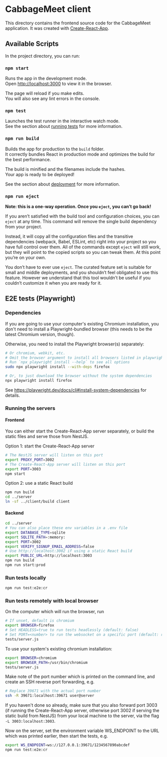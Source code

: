 # CabbageMeet client

This directory contains the frontend source code for the CabbageMeet application.
It was created with [Create-React-App](https://create-react-app.dev).

## Available Scripts

In the project directory, you can run:

### `npm start`

Runs the app in the development mode.\
Open [http://localhost:3000](http://localhost:3000) to view it in the browser.

The page will reload if you make edits.\
You will also see any lint errors in the console.

### `npm test`

Launches the test runner in the interactive watch mode.\
See the section about [running tests](https://facebook.github.io/create-react-app/docs/running-tests) for more information.

### `npm run build`

Builds the app for production to the `build` folder.\
It correctly bundles React in production mode and optimizes the build for the best performance.

The build is minified and the filenames include the hashes.\
Your app is ready to be deployed!

See the section about [deployment](https://facebook.github.io/create-react-app/docs/deployment) for more information.

### `npm run eject`

**Note: this is a one-way operation. Once you `eject`, you can’t go back!**

If you aren’t satisfied with the build tool and configuration choices, you can `eject` at any time. This command will remove the single build dependency from your project.

Instead, it will copy all the configuration files and the transitive dependencies (webpack, Babel, ESLint, etc) right into your project so you have full control over them. All of the commands except `eject` will still work, but they will point to the copied scripts so you can tweak them. At this point you’re on your own.

You don’t have to ever use `eject`. The curated feature set is suitable for small and middle deployments, and you shouldn’t feel obligated to use this feature. However we understand that this tool wouldn’t be useful if you couldn’t customize it when you are ready for it.

## E2E tests (Playwright)
### Dependencies
If you are going to use your computer's existing Chromium installation, you
don't need to install a Playwright-bundled browser (this needs to be the
latest Chromium version, though).

Otherwise, you need to install the Playwright browser(s) separately:
```bash
# Or chromium, webkit, etc.
# Omit the browser argument to install all browsers listed in playwright.config.ts
# Run `npx playwright install --help` to see all options
sudo npx playwright install --with-deps firefox

# Or, to just download the browser without the system dependencies
npx playwright install firefox
```

See https://playwright.dev/docs/cli#install-system-dependencies for details.

### Running the servers
#### Frontend
You can either start the Create-React-App server separately, or build the
static files and serve those from NestJS.

Option 1: start the Create-React-App server
```bash
# The NestJS server will listen on this port
export PROXY_PORT=3002
# The Create-React-App server will listen on this port
export PORT=3003
npm start
```

Option 2: use a static React build
```bash
npm run build
cd ../server
ln -sf ../client/build client
```

#### Backend
```bash
cd ../server
# You can also place these env variables in a .env file
export DATABASE_TYPE=sqlite
export SQLITE_PATH=:memory:
export PORT=3002
export VERIFY_SIGNUP_EMAIL_ADDRESS=false
# Use http://localhost:3002 if using a static React build
export PUBLIC_URL=http://localhost:3003
npm run build
npm run start:prod
```

### Run tests locally
```bash
npm run test:e2e:cr
```

### Run tests remotely with local browser
On the computer which will run the browser, run
```bash
# If unset, default is chromium
export BROWSER=firefox
# Set HEADLESS=true to run tests headlessly (default: false)
# Set PORT=<number> to run the websocket on a specific port (default: random)
tests/server.js
```

To use your system's existing chromium installation:
```bash
export BROWSER=chromium
export BROWSER_PATH=/usr/bin/chromium
tests/server.js
```

Make note of the port number which is printed on the command line, and
create an SSH reverse port forwarding, e.g.
```bash
# Replace 39671 with the actual port number
ssh -R 39671:localhost:39671 user@server
```

If you haven't done so already, make sure that you also forward port
3003 (if running the Create-React-App server, otherwise port 3002 if serving
the static build from NestJS) from your local machine to the server, via the
flag `-L 3003:localhost:3003`.

Now on the server, set the environment variable WS_ENDPOINT to the URL
which was printed earlier, then start the tests, e.g.
```bash
export WS_ENDPOINT=ws://127.0.0.1:39671/1234567890abcdef
npm run test:e2e:cr
```
